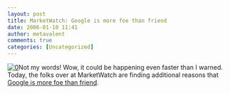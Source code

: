 ```yaml
---
layout: post
title: MarketWatch: Google is more foe than friend
date: 2006-01-10 11:41
author: metavalent
comments: true
categories: [Uncategorized]
---
```

<!--Lead Photo --><a href="http://www.marketwatch.com/news/story.asp?guid=%7B4B7CE99F-964E-44E5-9B52-D4C619E2F171%7D&amp;siteid=google"><img src="http://awebcamdarkly.com/images/marketwatch_logo.gif" border="0" alt="0" /></a><!-- Commentary -->Not my words!  Wow, it could be happening even faster than I warned.  Today, the folks over at MarketWatch are finding additional reasons that <a href="http://www.marketwatch.com/news/story.asp?guid=%7B4B7CE99F-964E-44E5-9B52-D4C619E2F171%7D&amp;siteid=google">Google is more foe than friend</a>.
